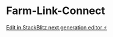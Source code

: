 # Farm-Link-Connect

[Edit in StackBlitz next generation editor ⚡️](https://stackblitz.com/~/github.com/Ivy-Joy5/Farm-Link-Connect)